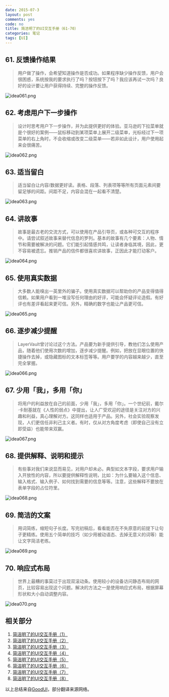 ```yaml
---
date: 2015-07-3
layout: post
comments: yes
code: no
title: 简洁明了的UI交互手册（61-70）
categories: 笔记
tags: [UI]
---
```


## 61. 反馈操作结果

> 用户做了操作，会希望知道操作是否成功。如果程序缺少操作反馈，用户会很困惑，系统按我的要求执行了吗？按钮按下了吗？我应该再试一次吗？良好的设计要让用户获得持续、完整的操作反馈。

![idea061.png][1]

## 62. 考虑用户下一步操作

> 设计时思考用户下一步操作，并为此提供更好的体验。亚马逊的下拉菜单就是个很好的案例——鼠标移动到某项菜单上展开二级菜单，光标经过下一项菜单的右上角时，不会收缩或改变二级菜单——若非如此设计，用户使用起来会很痛苦。

![idea062.png][2]

## 63. 适当留白

> 适当留白让内容/数据更好读。表格、段落、列表项等等所有页面元素间要留足够的间距。间距不足，内容会混在一起看不清楚。

![idea063.png][3]

## 64. 讲故事

> 故事是最古老的交流方式，可以使用在产品引导页，或各种可交互的程序中。请尝试叙述故事来替代信息的罗列。基本的故事有几个要素：人物、情节和需要被解决的问题。它们能引起情感共鸣，让读者身临其境，因此，更不容易被遗忘。推销产品的信件都很喜欢讲故事，正因此才能打动客户。

![idea064.png][4]

## 65. 使用真实数据

> 大多数人能嗅出一英里外的骗子。使用真实数据可以帮助你的产品变得值得信赖。如果用户看到一堆没写任何理由的好评，可能会怀疑评论造假。有好评也有差评看起来更可信。另外，精确的数字也能让产品更可信。

![idea065.png][5]

## 66. 逐步减少提醒

> LayerVault曾讨论过这个方法。产品要为新手提供引导，教他们怎么使用产品，随着他们使用次数的增加，逐步减少提醒。例如，把放在显眼位置的快捷操作去掉，或隐藏图标的文本标签等等。用户要学的内容越来越少，直至完全掌握。

![idea066.png][6]

## 67. 少用「我」，多用「你」

> 将用户的利益放在自己的前面，少用「我」，多用「你」。一个世纪前，戴尔·卡耐基就在《人性的弱点》中提出，让人广受欢迎的途径是关注对方的兴趣和利益，真心理解对方。这同样也适用于产品。另外，社会实验观察发现，人们更信任非利己主义者。有时，仅从对方角度考虑（即使自己没有立即受益）也能带来双赢。

![idea067.png][7]

## 68. 提供解释、说明和提示

> 有些事对我们来说显而易见，对用户却未必。典型如文本字段，要求用户输入开放性的内容，所以要提供解释性说明，比如：为什么要输入这个信息、输入格式、输入例子、如何找到需要的信息等等。注意，这些解释不要放在表单字段的占位符里。

![idea068.png][8]

## 69. 简洁的文案

> 用词简练，缩短句子长度。写完初稿后，看看能否在不失原意的前提下让句子更精练。使用五个简单的技巧（如少用被动语态、去掉无意义的词等）能让文字简洁老练。

![idea069.png][9]

## 70. 响应式布局

> 世界上最糟的事莫过于出现双滚动条。使用较小的设备访问静态布局的网页，比较容易出现这个问题。解决的方法之一是使用响应式布局，根据屏幕形状和大小自动调整内容。

![idea070.png][10]


  [1]: https://wangdaodao.com/usr/uploads/2019/01/842636413.png
  [2]: https://wangdaodao.com/usr/uploads/2019/01/842511783.png
  [3]: https://wangdaodao.com/usr/uploads/2019/01/2424464397.png
  [4]: https://wangdaodao.com/usr/uploads/2019/01/2283110430.png
  [5]: https://wangdaodao.com/usr/uploads/2019/01/2047280027.png
  [6]: https://wangdaodao.com/usr/uploads/2019/01/2320873922.png
  [7]: https://wangdaodao.com/usr/uploads/2019/01/3077211375.png
  [8]: https://wangdaodao.com/usr/uploads/2019/01/3171785329.png
  [9]: https://wangdaodao.com/usr/uploads/2019/01/1795253634.png
  [10]: https://wangdaodao.com/usr/uploads/2019/01/1492781375.png

## 相关部分

1. [简洁明了的UI交互手册（1）](/2014-08-05/good-ui-01.html)
2. [简洁明了的UI交互手册（2）](/2014-08-08/good-ui-02.html)
3. [简洁明了的UI交互手册（3）](/2014-08-09/good-ui-03.html)
4. [简洁明了的UI交互手册（4）](/2014-08-09/good-ui-04.html)
5. [简洁明了的UI交互手册（5）](/2014-08-13/good-ui-05.html)
6. [简洁明了的UI交互手册（6）](/2015-03-30/good-ui-06.html)
7. [简洁明了的UI交互手册（7）](/2015-07-03/good-ui-07.html)
8. [简洁明了的UI交互手册（8）](/2015-07-09/good-ui-08.html)

以上总结来自[GoodUI](http://www.goodui.org/)，部分翻译来源网络。